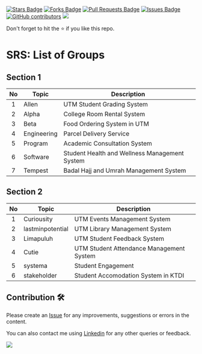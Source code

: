 <a href="https://github.com/drshahizan/software-engineering/stargazers"><img src="https://img.shields.io/github/stars/drshahizan/software-engineering" alt="Stars Badge"/></a>
<a href="https://github.com/drshahizan/software-engineering/network/members"><img src="https://img.shields.io/github/forks/drshahizan/software-engineering" alt="Forks Badge"/></a>
<a href="https://github.com/drshahizan/software-engineering/pulls"><img src="https://img.shields.io/github/issues-pr/drshahizan/software-engineering" alt="Pull Requests Badge"/></a>
<a href="https://github.com/drshahizan/software-engineering/issues"><img src="https://img.shields.io/github/issues/drshahizan/software-engineering" alt="Issues Badge"/></a>
<a href="https://github.com/drshahizan/software-engineering/graphs/contributors"><img alt="GitHub contributors" src="https://img.shields.io/github/contributors/drshahizan/software-engineering?color=2b9348"></a>
![](https://visitor-badge.glitch.me/badge?page_id=drshahizan/software-engineering)

Don't forget to hit the :star: if you like this repo.

# SRS: List of Groups

## Section 1

| No | Topic | Description | 
| :-----: | ------ | ------ |
| 1 | Allen | UTM Student Grading System |
| 2 | Alpha | College Room Rental System |
| 3 | Beta | Food Ordering System in UTM |
| 4 | Engineering | Parcel Delivery Service |
| 5 | Program | Academic Consultation System|
| 6 | Software| Student Health and Wellness Management System |
| 7 | Tempest | Badal Hajj and Umrah Management System|

## Section 2

| No | Topic | Description | 
| :-----: | ------ | ------ |
| 1 | Curiousity | UTM Events Management System |
| 2 | lastminpotential | UTM Library Management System |
| 3 | Limapuluh | UTM Student Feedback System |
| 4 | Cutie | UTM Student Attendance Management System |
| 5 | systema | Student Engagement  |
| 6 | stakeholder | Student Accomodation System in KTDI |




## Contribution 🛠️
Please create an [Issue](https://github.com/drshahizan/software-engineering/issues) for any improvements, suggestions or errors in the content.

You can also contact me using [Linkedin](https://www.linkedin.com/in/drshahizan/) for any other queries or feedback.

![](https://visitor-badge.glitch.me/badge?page_id=drshahizan)

